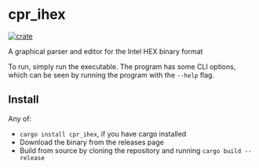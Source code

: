 # cpr_ihex

[![crate](https://img.shields.io/crates/v/cpr_ihex.svg)](https://crates.io/crates/cpr_ihex)

A graphical parser and editor for the Intel HEX binary format

To run, simply run the executable.
The program has some CLI options, which can be seen by running the program with the `--help` flag.

##  Install
Any of:
- `cargo install cpr_ihex`, if you have cargo installed
- Download the binary from the releases page
- Build from source by cloning the repository and running `cargo build --release`
